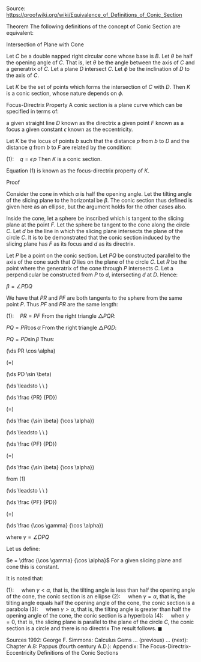 # 

Source: https://proofwiki.org/wiki/Equivalence_of_Definitions_of_Conic_Section



Theorem
The following definitions of the concept of Conic Section are equivalent:

Intersection of Plane with Cone

Let $C$ be a double napped right circular cone whose base is $B$.
Let $\theta$ be half the opening angle of $C$.
That is, let $\theta$ be the angle between the axis of $C$ and a generatrix of $C$.
Let a plane $D$ intersect $C$.
Let $\phi$ be the inclination of $D$ to the axis of $C$.

Let $K$ be the set of points which forms the intersection of $C$ with $D$.
Then $K$ is a conic section, whose nature depends on $\phi$.

Focus-Directrix Property
A conic section is a plane curve which can be specified in terms of:

a given straight line $D$ known as the directrix
a given point $F$ known as a focus
a given constant $\epsilon$ known as the eccentricity.

Let $K$ be the locus of points $b$ such that the distance $p$ from $b$ to $D$ and the distance $q$ from $b$ to $F$ are related by the condition:

$(1): \quad q = \epsilon \, p$
Then $K$ is a conic section.

Equation $(1)$ is known as the focus-directrix property of $K$.


Proof

Consider the cone in which $\alpha$ is half the opening angle.
Let the tilting angle of the slicing plane to the horizontal be $\beta$.
The conic section thus defined is given here as an ellipse, but the argument holds for the other cases also.

Inside the cone, let a sphere be inscribed which is tangent to the slicing plane at the point $F$.
Let the sphere be tangent to the cone along the circle $C$.
Let $d$ be the line in which the slicing plane intersects the plane of the circle $C$.
It is to be demonstrated that the conic section induced by the slicing plane has $F$ as its focus and $d$ as its directrix.

Let $P$ be a point on the conic section.
Let $PQ$ be constructed parallel to the axis of the cone such that $Q$ lies on the plane of the circle $C$.
Let $R$ be the point where the generatrix of the cone through $P$ intersects $C$.
Let a perpendicular be constructed from $P$ to $d$, intersecting $d$ at $D$.
Hence:

$\beta = \angle PDQ$

We have that $PR$ and $PF$ are both tangents to the sphere from the same point $P$.
Thus $PF$ and $PR$ are the same length:

$(1): \quad PR = PF$
From the right triangle $\triangle PQR$:

$PQ = PR \cos \alpha$
From the right triangle $\triangle PQD$:

$PQ = PD \sin \beta$
Thus:














\(\ds PR \cos \alpha\)

\(=\)







\(\ds PD \sin \beta\)














\(\ds \leadsto \ \ \)





\(\ds \frac {PR} {PD}\)

\(=\)







\(\ds \frac {\sin \beta} {\cos \alpha}\)














\(\ds \leadsto \ \ \)





\(\ds \frac {PF} {PD}\)

\(=\)







\(\ds \frac {\sin \beta} {\cos \alpha}\)





from $(1)$








\(\ds \leadsto \ \ \)





\(\ds \frac {PF} {PD}\)

\(=\)







\(\ds \frac {\cos \gamma} {\cos \alpha}\)





where $\gamma = \angle DPQ$



Let us define:

$e = \dfrac {\cos \gamma} {\cos \alpha}$
For a given slicing plane and cone this is constant.

It is noted that:

$(1): \quad$ when $\gamma < \alpha$, that is, the tilting angle is less than half the opening angle of the cone, the conic section is an ellipse
$(2): \quad$ when $\gamma = \alpha$, that is, the tilting angle equals half the opening angle of the cone, the conic section is a parabola
$(3): \quad$ when $\gamma > \alpha$, that is, the tilting angle is greater than half the opening angle of the cone, the conic section is a hyperbola
$(4): \quad$ when $\gamma = 0$, that is, the slicing plane is parallel to the plane of the circle $C$, the conic section is a circle and there is no directrix
The result follows.
$\blacksquare$


Sources
1992: George F. Simmons: Calculus Gems ... (previous) ... (next): Chapter $\text {A}.8$: Pappus (fourth century A.D.): Appendix: The Focus-Directrix-Eccentricity Definitions of the Conic Sections




